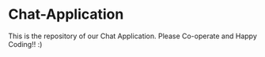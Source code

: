 # Chat-Application
This is the repository of our Chat Application. Please Co-operate and Happy Coding!! :)
